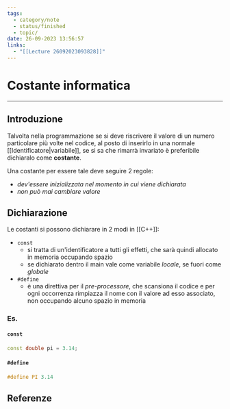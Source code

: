 ```yaml
---
tags:
  - category/note
  - status/finished
  - topic/
date: 26-09-2023 13:56:57
links:
  - "[[Lecture 26092023093828]]"
---
```

# Costante informatica
---
## Introduzione
Talvolta nella programmazione se si deve riscrivere il valore di un numero particolare più volte nel codice, al posto di inserirlo in una normale [[Identificatore|variabile]], se si sa che rimarrà invariato è preferibile dichiaralo come **costante**.

Una costante per essere tale deve seguire 2 regole:
- _dev'essere inizializzata nel momento in cui viene dichiarata_
- _non può mai cambiare valore_

## Dichiarazione
Le costanti si possono dichiarare in 2 modi in [[C++]]:
- `const`
	- si tratta di un'identificatore a tutti gli effetti, che sarà quindi allocato in memoria occupando spazio
	- se dichiarato dentro il main vale come variabile _locale_, se fuori come _globale_
- `#define`
	- è una direttiva per il _pre-processore_, che scansiona il codice e per ogni occorrenza rimpiazza il nome con il valore ad esso associato, non occupando alcuno spazio in memoria 

### Es.
#### `const`
```cpp
const double pi = 3.14;
```

#### `#define`
```cpp
#define PI 3.14
```

## Referenze